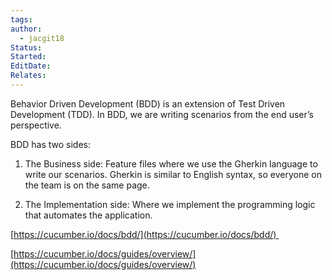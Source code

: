 ```yaml
---
tags: 
author:
  - jacgit18
Status: 
Started: 
EditDate: 
Relates:
---
```

Behavior Driven Development (BDD) is an extension of Test Driven Development (TDD). In BDD, we are writing scenarios from the end user’s perspective. 

BDD has two sides: 

1.  The Business side: Feature files where we use the Gherkin language to write our scenarios. Gherkin is similar to English syntax, so everyone on the team is on the same page. 
    
2.  The Implementation side: Where we implement the programming logic that automates the application. 
    

[https://cucumber.io/docs/bdd/](https://cucumber.io/docs/bdd/) 

[https://cucumber.io/docs/guides/overview/](https://cucumber.io/docs/guides/overview/)